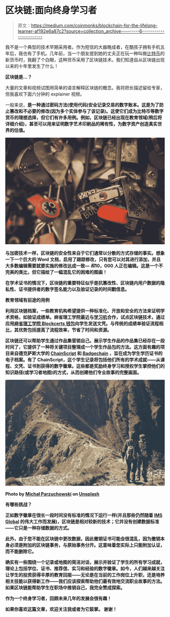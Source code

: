 # 区块链:面向终身学习者

> 原文：<https://medium.com/coinmonks/blockchain-for-the-lifelong-learner-af192e6a87c2?source=collection_archive---------6----------------------->

我不是一个典型的技术早期采用者。作为短信的大器晚成者，在酷孩子拥有手机五年后，我也有了手机。几年前，当一个朋友提到她的丈夫正在玩一种叫做[比特币](https://www.investopedia.com/terms/b/bitcoin.asp)的新货币时，我翻了个白眼，这种货币采用了区块链技术。我们知道自从区块链出现以来的十年里发生了什么！

**区块链是…？**

大量的文章和视频试图用简单的语言解释区块链的概念。我将把长描述留给专家，但我喜欢下面六分钟的 explainer 视频。

一般来说，[](https://www.wired.com/story/guide-blockchain/)****是一种通过密码方法(使用代码)安全记录交易的数字账本。这是为了防止篡改和不必要的修改(因为多个实体参与了该记录)。这使它们成为比特币等数字货币的理想选择，但它们有许多用例。例如，区块链已经出现在教育领域(稍后将详细介绍)，甚至可以用来证明数字艺术印刷品的稀有性，为数字资产创造真实世界的估值。****

****![](img/08219d8d779272c0884e91d36ec8ac6c.png)****

****与加密技术一样，区块链的安全性来自于它们通常以分散的方式存储的事实。想象一下一个巨大的 Word 文档，启用了跟踪修改，只有您可以对其进行添加，并且大多数编辑需要就要实施的修改达成一致— *和*10，000 人正在编辑。这是一个不完美的类比，但它描绘了一幅混乱它的困难的图画！****

****在学术证书的情况下，区块链的重要特征似乎是抗篡改性、区块链内用户数据的隐私性、证书提供者的数字签名能力以及验证记录的时间戳信息。****

******教育领域有前途的用例******

****利用区块链档案，一些教育机构希望提供一种标准化、开放和安全的方法来证明学术资格，如验证成绩单。麻省理工学院最近与[学习机](https://www.learningmachine.com/)合作，试点区块链技术，通过应用[麻省理工学院 Blockcerts 钱包](http://news.mit.edu/2017/mit-debuts-secure-digital-diploma-using-bitcoin-blockchain-technology-1017)向学生发送文凭。与传统的成绩单验证流程相比，其优势包括提高了流程效率，节省了时间和资源。****

****区块链还可以帮助学生通过作品集营销自己。展示学生作品的作品集已经存在一段时间了，它提供了一种将关键项目整理成一个学生作品包的方法。这方面有趣的项目来自德克萨斯大学的 [ChainScript](/inside-the-salesforce-ecosystem/the-platform-chronicles-10-questions-with-phil-komarny-chief-digital-officer-at-the-institute-for-c7972fd73acf) 和 [Badgechain](http://utbadgechain.org/) ，旨在成为学生学历证书的电子档案。有了 ChainScript，这个学生记录将包括他们所有的学术成就——从课程、文凭、证书到获得的数字徽章。这些都是奖励终身学习和授权学生掌控他们的知识路径(或学习者地图)的方式，从而创建他们专业故事的完整画面。****

****![](img/a20a01424afaf7dceb3b1cf2deb48537.png)****

****Photo by [Michał Parzuchowski](https://unsplash.com/@mparzuchowski?utm_source=medium&utm_medium=referral) on [Unsplash](https://unsplash.com?utm_source=medium&utm_medium=referral)****

******有哪些挑战？******

****正如数字徽章在很长一段时间没有标准的情况下运行一样(并且那些仍然随着 [IMS Global](https://www.imsglobal.org/) 的伟大工作而发展)，区块链是相对较新的技术；它并没有创建数据标准——它只是一种存储数据的方式。****

****此外，由于您不能在区块链中更改数据，因此撤销证书可能会很混乱，因为撤销本身必须是附加的区块链事务，与原始事务分开。这意味着您实际上只能附加认证，而不能删除它。****

****确实有一些围绕一个记录或地图的简洁对话，展示并验证了学生的所有学习成就，理论上包括学位、证书、推荐信、实习和经验的数字徽章。如今，人们越来越关注让学生的投资获得丰厚的教育回报——无论是在当前的工作岗位上升职，还是培养相关技能以获得新工作——我们应该探索帮助他们最有效地交流职业故事的方法。如果区块链能帮助学生在职场中推销自己，我完全赞成探索。****

****作为一个终身学习者，回顾未来几年的发展会很有趣！****

******如果你喜欢这篇文章，欢迎关注我或者为它鼓掌。** **谢谢！******